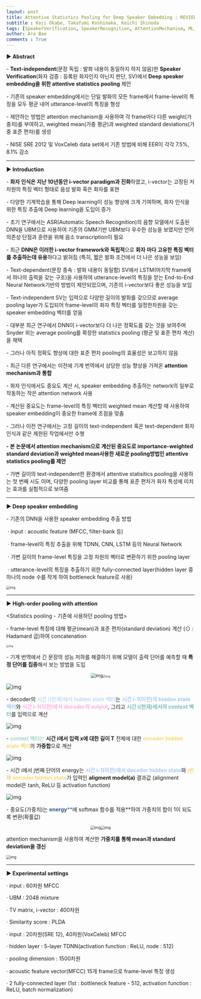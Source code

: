 ```yaml
---
layout: post
title: Attentive Statistics Pooling for Deep Speaker Embedding : REVIEW
subtitle : Koji Okabe, Takafumi Koshinaka, Koichi Shinoda
tags: [SpeakerVerification, SpeakerRecognition, AttentionMechanism, ML, Statistics]
author: Ara Bae
comments : True
---
```




**▶ Abstract**

\- **Text-independent**(문장 독립 : 발화 내용이 동일하지 하지 않음)한 **Speaker Verification**(화자 검증 : 등록된 화자인지 아닌지 판단, SV)에서 **Deep speaker embedding을 위한 attentive statistics pooling** 제안

\- 기존의 speaker embedding에서는 단일 발화의 모든 frame에서 frame-level의 특징을 모두 평균 내어 utterance-level의 특징을 형성

\- 제안하는 방법은 attention mechanism을 사용하여 각 frame마다 다른 weight(가중치)를 부여하고, weighted mean(가중 평균)과 weighted standard deviations(가중 표준 편차)를 생성

\- NISE SRE 2012 및 VoxCeleb data set에서 기존 방법에 비해 EER이 각각 7.5%, 8.1% 감소

****

**▶ Introduction**

\- **화자 인식은 지난 10년동안 i-vector paradigm과 진화**하였고, i-vector는 고정된 저차원의 특징 벡터 형태로 음성 발화 혹은 화자를 표현

\- 다양한 기계학습을 통해 Deep learning이 성능 향상에 크게 기여하며, 화자 인식을 위한 특징 추출에 Deep learning을 도입이 증가

\- 초기 연구에서는 ASR(Automatic Speech Recognition)의 음향 모델에서 도출된 DNN을 UBM으로 사용하여 기존의 GMM기반 UBM보다 우수한 성능을 보였지만 언어 의존성 단점과 훈련을 위해 음소 transcription이 필요

\- 최근 **DNN은 이러한 i-vector framework와 독립적**으로 **화자 마다 고유한 특징 벡터를 추출하는데 유용**하다고 밝혀짐 (특히, 짧은 발화 조건에서 더 나은 성능을 보임)

\- Text-dependent(문장 종속 : 발화 내용이 동일함) SV에서 LSTM(마지막 frame에서 하나의 출력을 갖는 구조)을 사용하여 utterance-level의 특징을 얻는 End-to-End Neural Network기반의 방법이 제안되었으며, 기존의 i-vector보다 좋은 성능을 보임

\- Text-independent SV는 입력으로 다양한 길이의 발화를 갖으므로 average pooling layer가 도입되어 frame-level의 화자 특징 벡터를 일정한차원을 갖는 speaker embedding 벡터를 얻음

\- 대부분 최근 연구에서 DNN이 i-vector보다 더 나은 정확도를 갖는 것을 보여주며 Snyder 외는 average pooling를 확장한 statistics pooling (평균 및 표준 편차 계산)을 채택

\- 그러나 아직 정확도 향상에 대한 표준 편차 pooling의 효율성은 보고하지 않음



\- 최근 다른 연구에서는 이전에 기계 번역에서 상당한 성능 향상을 가져온 **attention mechanism과 통합**

\- 화자 인식에서도 중요도 계산 시, speaker embedding 추출하는 network의 일부로 작동하는 작은 attention network 사용

\- 계산된 중요도는 frame-level의 특징 벡터의 weighted mean 계산할 때 사용하여 speaker embedding이 중요한 frame에 초점을 맞춤

\- 그러나 이전 연구에서는 고정 길이의 text-independent 혹은 text-dependent 화자 인식과 같은 제한된 작업에서만 수행

**- 본 논문에서 attention mechanism으로 계산된 중요도로 importance-weighted standard deviation과 weighted mean사용한 새로운 pooling방법인 attentive statistics pooling를 제안**

\- 가변 길이의 text-independent한 환경에서 attentive statisitics pooling을 사용하는 첫 번째 시도 이며, 다양한 pooling layer 비교를 통해 표준 편차가 화자 특성에 미치는 효과를 실험적으로 보여줌

****

**▶ Deep speaker embedding**

\- 기존의 DNN을 사용한 speaker embedding 추출 방법

​    · input : acoustic feature (MFCC, filter-bank 등)

​    · frame-level의 특징 추출을 위해 TDNN, CNN, LSTM 등의 Neural Network

​	· 가변 길이의 frame-level 특징을 고정 차원의 벡터로 변환하기 위한 pooling layer

​	· utterance-level의 특징을 추출하기 위한 fully-connected layer(hidden layer 중 하나의 node 수를 작게 하여 bottleneck feature로 사용)

<img src="G:/gits/fig/1/1.png" alt="img" style="zoom:60%;"/>

---

**▶ High-order pooling with attention**

<Statistics pooling - 기존에 사용하던 pooling 방법>

\- frame-level 특징에 대해 평균(mean)과 표준 편차(standard deviation) 계산 (⊙ : Hadamard 곱)하여 concatenation

<img src="G:/gits/fig/1/2.png" alt="img" style="zoom: 45%;" />

<Attention mechanism>

\- 기계 번역에서 긴 문장의 성능 저하를 해결하기 위해 모델이 출력 단어를 예측할 때 **특정 단어를 집중**해서 보는 방법을 도입

<center><img src="G:/gits/fig/1/3.png" alt="img" style="zoom: 80%;" /><img src="G:/gits/fig/1/3-1.png" alt="img" style="zoom: 50%;" /></center>



<left><img src="G:/gits/fig/1/4.png" alt="img"/></left>

\- decoder의 <span style="color:#a5cbf0">시간 i(현재)에서 hidden state 벡터</span>는 <span style="color:#a5cbf0">**시간 i-1(이전)의 hidden state 벡터**</span>와 <span style="color:#ffaddf">**시간 i-1(이전)에서 decoder의 output**</span>, 그리고 <span style="color:#7cbfb6">**시간 i(현재)에서의 context 벡터**</span>를 입력으로 계산

<left><img src="G:/gits/fig/1/5.png" alt="img"/></left>

\- <span style="color:#7cbfb6">context 벡터는</span> **시간 i에서 입력 x에 대한 길이 T** 전체에 대한 <span style="color:#f9d877">**encoder hidden state 벡터**</span>의 **가중합**으로 계산

<left><img src="G:/gits/fig/1/6.png" alt="img"/></left>

\- 시간 i에서 j번째 단어의 energy는 <span style="color:#a5cbf0">**시간 i-1(이전)에서 decoder hidden state**</span>와<span style="color:#f9d877"> **j번째 encoder hidden state**</span>가 입력인 **aligment model(a)** 결과값 (alignment model은 tanh, ReLU 등 activation function)

<left><img src="G:/gits/fig/1/7.png" alt="img"/></left>

\- 중요도(가중치)는 <span style="color:#33558c">**energy****</span>에 softmax 함수를 적용**하여 가중치의 합이 1이 되도록 변환(확률값)



<Attentive statistics pooling>

<center><img src="G:/gits/fig/1/8.png" alt="img" style="zoom: 67%;" /><img src="G:/gits/fig/1/8-1.png"  alt="img" style="zoom: 67%;" /></center>

attention mechanism을 사용하여 계산한 **가중치를 통해 mean과 standard deviation을 갱신**

<img src="G:/gits/fig/1/9.png"  alt="img" style="zoom: 67%;"/>

---

**▶ Experimental settings**

<i-vector>

· input : 60차원 MFCC

· UBM : 2048 mixture

· TV matrix, i-vector : 400차원

· Similarity score : PLDA



<Deep speaker embedding>

· input : 20차원(SRE 12), 40차원(VoxCeleb) MFCC

· hidden layer : 5-layer TDNN(activation function : ReLU, node : 512)

· pooling dimension : 1500차원

· acoustic feature vector(MFCC) 15개 frame으로 frame-level 특징 생성

· 2 fully-connected layer (1st : bottleneck feature - 512, activation function : ReLU, batch normalization)